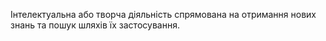 Інтелектуальна або творча діяльність спрямована на отримання нових знань та пошук шляхів їх застосування.


